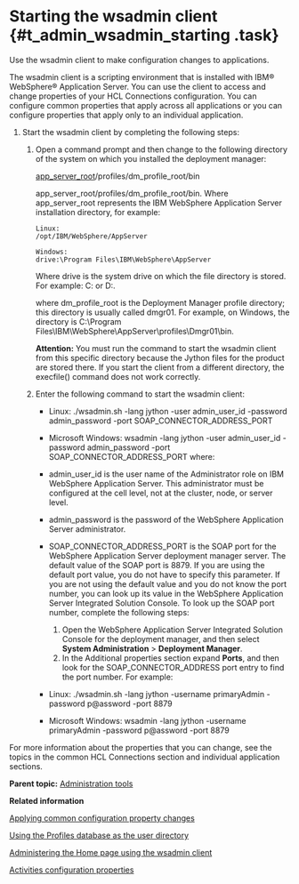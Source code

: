 # Starting the wsadmin client {#t_admin_wsadmin_starting .task}

Use the wsadmin client to make configuration changes to applications.

The wsadmin client is a scripting environment that is installed with IBM® WebSphere® Application Server. You can use the client to access and change properties of your HCL Connections configuration. You can configure common properties that apply across all applications or you can configure properties that apply only to an individual application.

1.  Start the wsadmin client by completing the following steps:

    1.  Open a command prompt and then change to the following directory of the system on which you installed the deployment manager:

        [app\_server\_root](../plan/i_ovr_r_directory_conventions.md)/profiles/dm\_profile\_root/bin

        app\_server\_root/profiles/dm\_profile\_root/bin. Where app\_server\_root represents the IBM WebSphere Application Server installation directory, for example:

        ```
        Linux:
        /opt/IBM/WebSphere/AppServer
        
        ```

        ```
        Windows:
        drive:\Program Files\IBM\WebSphere\AppServer
        
        ```

        Where drive is the system drive on which the file directory is stored. For example: C: or D:.

        where dm\_profile\_root is the Deployment Manager profile directory; this directory is usually called dmgr01. For example, on Windows, the directory is C:\\Program Files\\IBM\\WebSphere\\AppServer\\profiles\\Dmgr01\\bin.

        **Attention:** You must run the command to start the wsadmin client from this specific directory because the Jython files for the product are stored there. If you start the client from a different directory, the execfile\(\) command does not work correctly.

    2.  Enter the following command to start the wsadmin client:

        -   Linux: ./wsadmin.sh -lang jython -user admin\_user\_id -password admin\_password -port SOAP\_CONNECTOR\_ADDRESS\_PORT
        -   Microsoft Windows: wsadmin -lang jython -user admin\_user\_id -password admin\_password -port SOAP\_CONNECTOR\_ADDRESS\_PORT
        where:

        -   admin\_user\_id is the user name of the Administrator role on IBM WebSphere Application Server. This administrator must be configured at the cell level, not at the cluster, node, or server level.
        -   admin\_password is the password of the WebSphere Application Server administrator.
        -   SOAP\_CONNECTOR\_ADDRESS\_PORT is the SOAP port for the WebSphere Application Server deployment manager server. The default value of the SOAP port is 8879. If you are using the default port value, you do not have to specify this parameter. If you are not using the default value and you do not know the port number, you can look up its value in the WebSphere Application Server Integrated Solution Console. To look up the SOAP port number, complete the following steps:
            1.  Open the WebSphere Application Server Integrated Solution Console for the deployment manager, and then select **System Administration** \> **Deployment Manager**.
            2.  In the Additional properties section expand **Ports**, and then look for the SOAP\_CONNECTOR\_ADDRESS port entry to find the port number.
        For example:

        -   Linux: ./wsadmin.sh -lang jython -username primaryAdmin -password p@assword -port 8879
        -   Microsoft Windows: wsadmin -lang jython -username primaryAdmin -password p@assword -port 8879

For more information about the properties that you can change, see the topics in the common HCL Connections section and individual application sections.

**Parent topic:** [Administration tools](../admin/c_admin_common_tools.md)

**Related information**  


[Applying common configuration property changes](../admin/t_admin_common_save_changes.md)

[Using the Profiles database as the user directory](../admin/t_enabling_directory_services.md)

[Administering the Home page using the wsadmin client](../admin/c_admin_homepage_wsadmin.md)

[Activities configuration properties](../admin/r_admin_activities_props.md)


